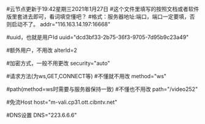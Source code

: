 #云节点更新于19:42星期三2021年1月27日
#这个文件里填写的按照文档或者软件版里套进去即可，看词填空懂吧？
#格式：服务器地址:端口，端口一定要填，否则启动不了。
addr="116.163.14.197:16668"

#uuid，也就是用户Id
uuid="dcd3bf33-2b75-36f3-9705-7d95b9c23a49"

#额外用户，不用改
alterId=2

#加密方式，一般不用更改
security="auto"

#请求方法(为ws,GET,CONNECT等)
#不懂就不用改
method="ws"

#path(method=ws时需要与服务器保持一致)
#不懂也不用改
path="/video252"

#免流Host
host="m-vali.cp31.ott.cibntv.net"

#DNS设置
DNS="223.6.6.6"
